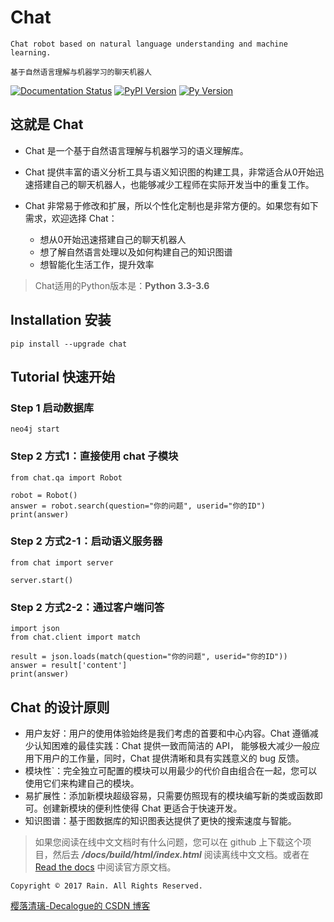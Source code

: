 # Chat

`Chat robot based on natural language understanding and machine learning.`

`基于自然语言理解与机器学习的聊天机器人`

[![Documentation Status](https://readthedocs.org/projects/chat-cn/badge/?version=latest)](http://chat-cn.readthedocs.io/zh_CN/latest/?badge=latest)
[![PyPI Version](https://img.shields.io/pypi/v/chat.svg)](https://pypi.python.org/pypi/chat)
[![Py Version](https://img.shields.io/pypi/pyversions/chat.svg)](https://github.com/Decalogue/chat)

## 这就是 Chat

* Chat 是一个基于自然语言理解与机器学习的语义理解库。
* Chat 提供丰富的语义分析工具与语义知识图的构建工具，非常适合从0开始迅速搭建自己的聊天机器人，也能够减少工程师在实际开发当中的重复工作。
* Chat 非常易于修改和扩展，所以个性化定制也是非常方便的。如果您有如下需求，欢迎选择 Chat：
  
  * 想从0开始迅速搭建自己的聊天机器人
  * 想了解自然语言处理以及如何构建自己的知识图谱
  * 想智能化生活工作，提升效率

> Chat适用的Python版本是：**Python 3.3-3.6**

## Installation 安装

    pip install --upgrade chat
    
## Tutorial 快速开始

### Step 1 启动数据库

    neo4j start

### Step 2 方式1：直接使用 chat 子模块

    from chat.qa import Robot
  
    robot = Robot()
    answer = robot.search(question="你的问题", userid="你的ID")
    print(answer)

### Step 2 方式2-1：启动语义服务器

    from chat import server
  
    server.start()
    
### Step 2 方式2-2：通过客户端问答

    import json
    from chat.client import match
  
    result = json.loads(match(question="你的问题", userid="你的ID"))
    answer = result['content']
    print(answer)

## Chat 的设计原则

* 用户友好：用户的使用体验始终是我们考虑的首要和中心内容。Chat 遵循减少认知困难的最佳实践：Chat 提供一致而简洁的 API， 能够极大减少一般应用下用户的工作量，同时，Chat 提供清晰和具有实践意义的 bug 反馈。
* 模块性`：完全独立可配置的模块可以用最少的代价自由组合在一起，您可以使用它们来构建自己的模块。
* 易扩展性：添加新模块超级容易，只需要仿照现有的模块编写新的类或函数即可。创建新模块的便利性使得 Chat 更适合于快速开发。
* 知识图谱：基于图数据库的知识图表达提供了更快的搜索速度与智能。

> 如果您阅读在线中文文档时有什么问题，您可以在 github 上下载这个项目，然后去 ***/docs/build/html/index.html*** 阅读离线中文文档。或者在 [Read the docs](http://chat-cn.readthedocs.io/zh_CN/latest/) 中阅读官方原文档。

`Copyright © 2017 Rain. All Rights Reserved.`

[樱落清璃-Decalogue的 CSDN 博客](https://www.decalogue.cn)
